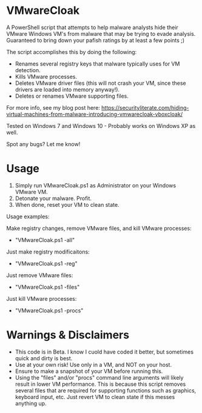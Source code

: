 # VMwareCloak

A PowerShell script that attempts to help malware analysts hide their VMware Windows VM's from malware that may be trying to evade analysis. 
Guaranteed to bring down your pafish ratings by at least a few points ;)

The script accomplishes this by doing the following:

- Renames several registry keys that malware typically uses for VM detection.
- Kills VMware processes.
- Deletes VMware driver files (this will not crash your VM, since these drivers are loaded into memory anyway!).
- Deletes or renames VMware supporting files.

For more info, see my blog post here: 
https://securityliterate.com/hiding-virtual-machines-from-malware-introducing-vmwarecloak-vboxcloak/

Tested on Windows 7 and Windows 10 - Probably works on Windows XP as well.

Spot any bugs? Let me know!

# Usage

1. Simply run VMwareCloak.ps1 as Administrator on your Windows VMware VM.
2. Detonate your malware. Profit.
3. When done, reset your VM to clean state.

Usage examples:

Make registry changes, remove VMware files, and kill VMware processes:
  
  - "VMwareCloak.ps1 -all"
  
Just make registry modificaitons:
  
  - "VMwareCloak.ps1 -reg"
  
Just remove VMware files:
  
  - "VMwareCloak.ps1 -files"
  
Just kill VMware processes:
  
  - "VMwareCloak.ps1 -procs"

# Warnings & Disclaimers

- This code is in Beta. I know I cuold have coded it better, but sometimes quick and dirty is best.
- Use at your own risk! Use only in a VM, and NOT on your host.
- Ensure to make a snapshot of your VM before running this.
- Using the "files" and/or "procs" command line arguments will likely result in lower VM performance. This is because this script removes several files that are required for supporting functions such as graphics, keyboard input, etc. Just revert VM to clean state if this messes anything up.

